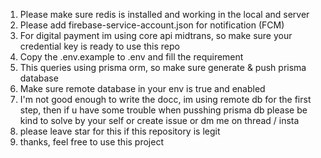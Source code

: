 1. Please make sure redis is installed and working in the local and server
2. Please add firebase-service-account.json for notification (FCM)
3. For digital payment im using core api midtrans, so make sure your credential key is ready to use this repo
4. Copy the .env.example to .env and fill the requirement
5. This queries using prisma orm, so make sure generate & push prisma database
6. Make sure remote database in your env is true and enabled
7. I'm not good enough to write the docc, im using remote db for the first step, then if u have some trouble when pusshing prisma db please be kind to solve by your self or create issue or dm me on thread / insta
8. please leave star for this if this repository is legit
9. thanks, feel free to use this project
